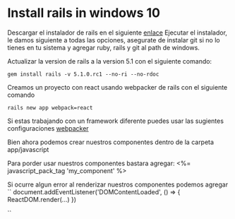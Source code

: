 # Install rails in windows 10

Descargar el instalador de rails en el siguiente [enlace](http://railsinstaller.org/en)
Ejecutar el instalador, le damos siguiente a todas las opciones, asegurate de instalar git si no lo tienes en tu sistema y agregar ruby, rails y git al path de windows.

Actualizar la version de rails a la version 5.1 con el siguiente comando: 

`gem install rails -v 5.1.0.rc1 --no-ri --no-rdoc`

Creamos un proyecto con react usando webpacker de rails con el siguiente comando

`rails new app webpack=react`

Si estas trabajando con un framework diferente puedes usar las sugientes configuraciones [webpacker](https://github.com/rails/webpacker)

Bien ahora podemos crear nuestros componentes dentro de la carpeta app/javascript

Para porder usar nuestros componentes bastara agregar:
    <%= javascript_pack_tag 'my_component' %> 

Si ocurre algun error al renderizar nuestros componentes podemos agregar 
`` 
document.addEventListener('DOMContentLoaded', () => {
  ReactDOM.render(...)
})

``
